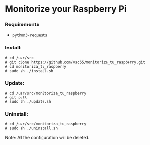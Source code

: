 # Monitorize your Raspberry Pi


### Requirements
* `python3-requests`

### Install:
```
# cd /usr/src
# git clone https://github.com/vsc55/monitoriza_tu_raspberry.git
# cd monitoriza_tu_raspberry
# sudo sh ./install.sh
```

### Update:
```
# cd /usr/src/monitoriza_tu_raspberry
# git pull
# sudo sh ./update.sh
```

### Uninstall:
```
# cd /usr/src/monitoriza_tu_raspberry
# sudo sh ./uninstall.sh
```
Note: All the configuration will be deleted.
